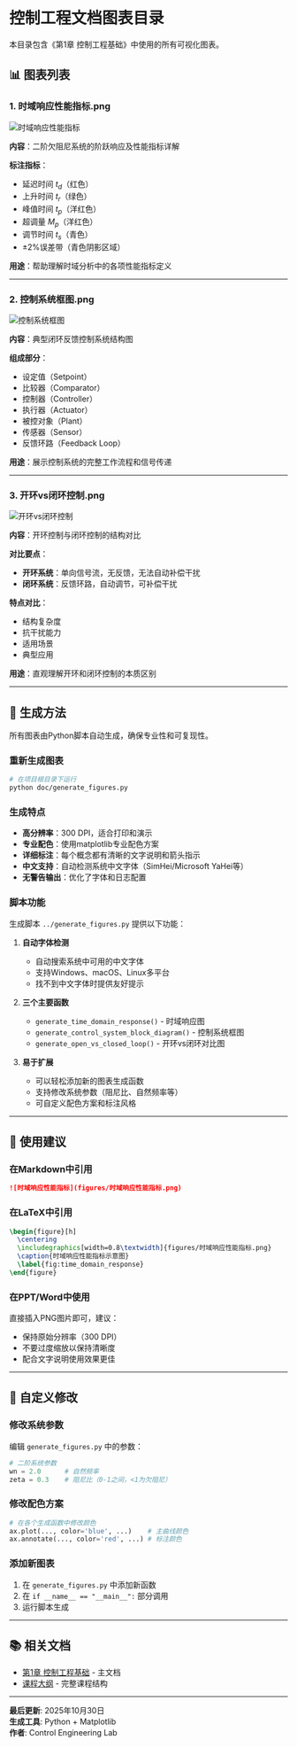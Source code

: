 # 控制工程文档图表目录

本目录包含《第1章 控制工程基础》中使用的所有可视化图表。

## 📊 图表列表

### 1. 时域响应性能指标.png
![时域响应性能指标](时域响应性能指标.png)

**内容**：二阶欠阻尼系统的阶跃响应及性能指标详解

**标注指标**：
- 延迟时间 $t_d$（红色）
- 上升时间 $t_r$（绿色）
- 峰值时间 $t_p$（洋红色）
- 超调量 $M_p$（洋红色）
- 调节时间 $t_s$（青色）
- ±2%误差带（青色阴影区域）

**用途**：帮助理解时域分析中的各项性能指标定义

---

### 2. 控制系统框图.png
![控制系统框图](控制系统框图.png)

**内容**：典型闭环反馈控制系统结构图

**组成部分**：
- 设定值（Setpoint）
- 比较器（Comparator）
- 控制器（Controller）
- 执行器（Actuator）
- 被控对象（Plant）
- 传感器（Sensor）
- 反馈环路（Feedback Loop）

**用途**：展示控制系统的完整工作流程和信号传递

---

### 3. 开环vs闭环控制.png
![开环vs闭环控制](开环vs闭环控制.png)

**内容**：开环控制与闭环控制的结构对比

**对比要点**：
- **开环系统**：单向信号流，无反馈，无法自动补偿干扰
- **闭环系统**：反馈环路，自动调节，可补偿干扰

**特点对比**：
- 结构复杂度
- 抗干扰能力
- 适用场景
- 典型应用

**用途**：直观理解开环和闭环控制的本质区别

---

## 🔧 生成方法

所有图表由Python脚本自动生成，确保专业性和可复现性。

### 重新生成图表

```bash
# 在项目根目录下运行
python doc/generate_figures.py
```

### 生成特点

- **高分辨率**：300 DPI，适合打印和演示
- **专业配色**：使用matplotlib专业配色方案
- **详细标注**：每个概念都有清晰的文字说明和箭头指示
- **中文支持**：自动检测系统中文字体（SimHei/Microsoft YaHei等）
- **无警告输出**：优化了字体和日志配置

### 脚本功能

生成脚本 `../generate_figures.py` 提供以下功能：

1. **自动字体检测**
   - 自动搜索系统中可用的中文字体
   - 支持Windows、macOS、Linux多平台
   - 找不到中文字体时提供友好提示

2. **三个主要函数**
   - `generate_time_domain_response()` - 时域响应图
   - `generate_control_system_block_diagram()` - 控制系统框图
   - `generate_open_vs_closed_loop()` - 开环vs闭环对比图

3. **易于扩展**
   - 可以轻松添加新的图表生成函数
   - 支持修改系统参数（阻尼比、自然频率等）
   - 可自定义配色方案和标注风格

---

## 📝 使用建议

### 在Markdown中引用

```markdown
![时域响应性能指标](figures/时域响应性能指标.png)
```

### 在LaTeX中引用

```latex
\begin{figure}[h]
  \centering
  \includegraphics[width=0.8\textwidth]{figures/时域响应性能指标.png}
  \caption{时域响应性能指标示意图}
  \label{fig:time_domain_response}
\end{figure}
```

### 在PPT/Word中使用

直接插入PNG图片即可，建议：
- 保持原始分辨率（300 DPI）
- 不要过度缩放以保持清晰度
- 配合文字说明使用效果更佳

---

## 🎨 自定义修改

### 修改系统参数

编辑 `generate_figures.py` 中的参数：

```python
# 二阶系统参数
wn = 2.0      # 自然频率
zeta = 0.3    # 阻尼比（0-1之间，<1为欠阻尼）
```

### 修改配色方案

```python
# 在各个生成函数中修改颜色
ax.plot(..., color='blue', ...)    # 主曲线颜色
ax.annotate(..., color='red', ...) # 标注颜色
```

### 添加新图表

1. 在 `generate_figures.py` 中添加新函数
2. 在 `if __name__ == "__main__":` 部分调用
3. 运行脚本生成

---

## 📚 相关文档

- [第1章 控制工程基础](../第1章_控制工程基础.md) - 主文档
- [课程大纲](../../CONTROL_ENGINEERING_OUTLINE.md) - 完整课程结构

---

**最后更新**: 2025年10月30日  
**生成工具**: Python + Matplotlib  
**作者**: Control Engineering Lab

